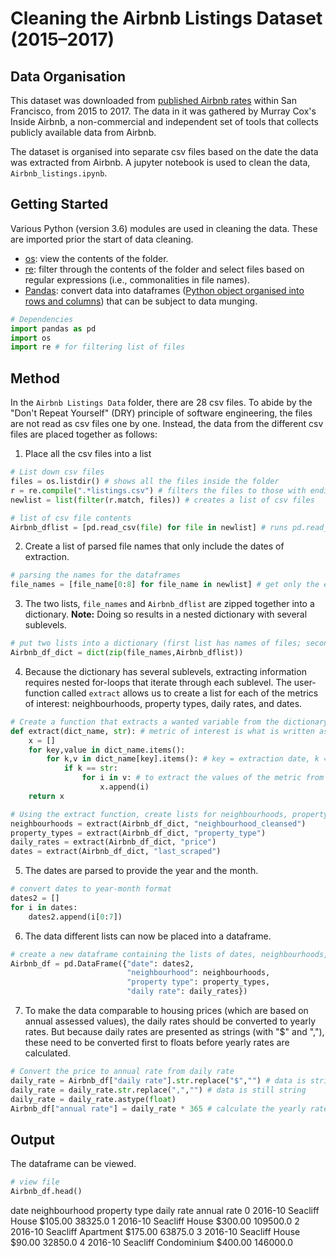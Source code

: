 # Cleaning the Airbnb Listings Dataset (2015–2017)
## Data Organisation
This dataset was downloaded from [published Airbnb rates](http://insideairbnb.com/san-francisco/?neighbourhood=&filterEntireHomes=false&filterHighlyAvailable=false&filterRecentReviews=false&filterMultiListings=false) within San Francisco, from 2015 to 2017. The data in it was gathered by Murray Cox's Inside Airbnb, a non-commercial and independent set of tools that collects publicly available data from Airbnb.

The dataset is organised into separate csv files based on the date the data was extracted from Airbnb. A jupyter notebook is used to clean the data, `Airbnb_listings.ipynb`.


## Getting Started
Various Python (version 3.6) modules are used in cleaning the data. These are imported prior the start of data cleaning.
- [os](https://docs.python.org/3/library/os.html): view the contents of the folder. 
- [re](https://docs.python.org/3/library/re.html): filter through the contents of the folder and select files based on regular expressions (i.e., commonalities in file names).
- [Pandas](http://pandas.pydata.org/pandas-docs/version/0.15/tutorials.html): convert data into dataframes ([Python object organised into rows and columns](https://towardsdatascience.com/a-quick-introduction-to-the-pandas-python-library-f1b678f34673)) that can be subject to data munging.

```python
# Dependencies
import pandas as pd
import os
import re # for filtering list of files
```

## Method
In the `Airbnb Listings Data` folder, there are 28 csv files. To abide by the "Don't Repeat Yourself" (DRY) principle of software engineering, the files are not read as csv files one by one. Instead, the data from the different csv files are placed together as follows:
1. Place all the csv files into a list

```python
# List down csv files
files = os.listdir() # shows all the files inside the folder
r = re.compile(".*listings.csv") # filters the files to those with endings of the data files
newlist = list(filter(r.match, files)) # creates a list of csv files

# list of csv file contents
Airbnb_dflist = [pd.read_csv(file) for file in newlist] # runs pd.read_csv() for all files at the same time
```

2. Create a list of parsed file names that only include the dates of extraction.

```python
# parsing the names for the dataframes
file_names = [file_name[0:8] for file_name in newlist] # get only the extraction dates
```

3. The two lists, `file_names` and `Airbnb_dflist` are zipped together into a dictionary. __Note:__ Doing so results in a nested dictionary with several sublevels.

```python
# put two lists into a dictionary (first list has names of files; second list has the contents of the csv files)
Airbnb_df_dict = dict(zip(file_names,Airbnb_dflist))
```

4. Because the dictionary has several sublevels, extracting information requires nested for-loops that iterate through each sublevel. The user-function called `extract` allows us to create a list for each of the metrics of interest: neighbourhoods, property types, daily rates, and dates.

```python
# Create a function that extracts a wanted variable from the dictionary
def extract(dict_name, str): # metric of interest is what is written as string
    x = []
    for key,value in dict_name.items():
        for k,v in dict_name[key].items(): # key = extraction date, k = metric, v = series of values
            if k == str: 
                for i in v: # to extract the values of the metric from the series of metric (each item has an index)
                    x.append(i)
    return x

# Using the extract function, create lists for neighbourhoods, property types, daily rates, and dates
neighbourhoods = extract(Airbnb_df_dict, "neighbourhood_cleansed")
property_types = extract(Airbnb_df_dict, "property_type")
daily_rates = extract(Airbnb_df_dict, "price")
dates = extract(Airbnb_df_dict, "last_scraped")
```

5. The dates are parsed to provide the year and the month.

```python
# convert dates to year-month format
dates2 = []
for i in dates:
    dates2.append(i[0:7])
```

6. The data different lists can now be placed into a dataframe.

```python
# create a new dataframe containing the lists of dates, neighbourhoods, property types, and daily rates
Airbnb_df = pd.DataFrame({"date": dates2,
                          "neighbourhood": neighbourhoods,
                          "property type": property_types,
                          "daily rate": daily_rates})
```

7. To make the data comparable to housing prices (which are based on annual assessed values), the daily rates should be converted to yearly rates. But because daily rates are presented as strings (with "$" and ","), these need to be converted first to floats before yearly rates are calculated.

```python
# Convert the price to annual rate from daily rate
daily_rate = Airbnb_df["daily rate"].str.replace("$","") # data is string
daily_rate = daily_rate.str.replace(",","") # data is still string
daily_rate = daily_rate.astype(float)
Airbnb_df["annual rate"] = daily_rate * 365 # calculate the yearly rate
```

## Output

The dataframe can be viewed.

```python
# view file 
Airbnb_df.head()
```


date	neighbourhood	property type	daily rate	annual rate
0	2016-10	Seacliff	House	$105.00	38325.0
1	2016-10	Seacliff	House	$300.00	109500.0
2	2016-10	Seacliff	Apartment	$175.00	63875.0
3	2016-10	Seacliff	House	$90.00	32850.0
4	2016-10	Seacliff	Condominium	$400.00	146000.0